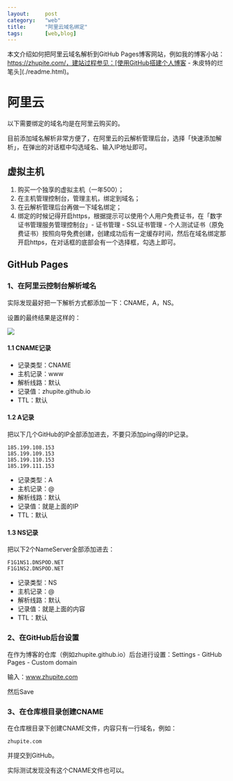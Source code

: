 ```yaml
---
layout:		post
category:	"web"
title:		"阿里云域名绑定"
tags:		[web,blog]
---
```


本文介绍如何把阿里云域名解析到GitHub Pages博客网站，例如我的博客小站：https://zhupite.com/，建站过程参见：[使用GitHub搭建个人博客 \- 朱皮特的烂笔头](./readme.html)。



# 阿里云

以下需要绑定的域名均是在阿里云购买的。

目前添加域名解析非常方便了，在阿里云的云解析管理后台，选择「快速添加解析」，在弹出的对话框中勾选域名、输入IP地址即可。

## 虚拟主机

1. 购买一个独享的虚拟主机（一年500）；
2. 在主机管理控制台，管理主机，绑定到域名；
3. 在云解析管理后台再做一下域名绑定；
4. 绑定的时候记得开启https，根据提示可以使用个人用户免费证书，在「数字证书管理服务管理控制台」- 证书管理 - SSL证书管理 - 个人测试证书（原免费证书）按照向导免费创建，创建成功后有一定缓存时间，然后在域名绑定那开启https，在对话框的底部会有一个选择框，勾选上即可。



## GitHub Pages

### 1、在阿里云控制台解析域名

实际发现最好把一下解析方式都添加一下：CNAME，A，NS。

设置的最终结果是这样的：

![](https://img2020.cnblogs.com/blog/2103047/202008/2103047-20200814164249838-2040267843.png)



#### 1.1 CNAME记录

- 记录类型：CNAME
- 主机记录：www
- 解析线路：默认
- 记录值：zhupite.github.io
- TTL：默认



#### 1.2 A记录

把以下几个GitHub的IP全部添加进去，不要只添加ping得的IP记录。

```
185.199.108.153
185.199.109.153
185.199.110.153
185.199.111.153
```

- 记录类型：A
- 主机记录：@
- 解析线路：默认
- 记录值：就是上面的IP
- TTL：默认



#### 1.3 NS记录

把以下2个NameServer全部添加进去：

```
F1G1NS1.DNSPOD.NET
F1G1NS2.DNSPOD.NET
```

- 记录类型：NS
- 主机记录：@
- 解析线路：默认
- 记录值：就是上面的内容
- TTL：默认



### 2、在GitHub后台设置

在作为博客的仓库（例如zhupite.github.io）后台进行设置：Settings - GitHub Pages - Custom domain

输入：www.zhupite.com

然后Save





### 3、在仓库根目录创建CNAME

在仓库根目录下创建CNAME文件，内容只有一行域名，例如：

```
zhupite.com
```

并提交到GitHub。



实际测试发现没有这个CNAME文件也可以。
